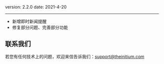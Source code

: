 version: 2.2.0
date: 2021-4-20

---

- 新增即时新闻提醒
- 修复部分问题、完善部分功能

## 联系我们

若您有任何技术上的问题，欢迎来信告诉我们：[support@theinitium.com](mailto:support@theinitium.com)